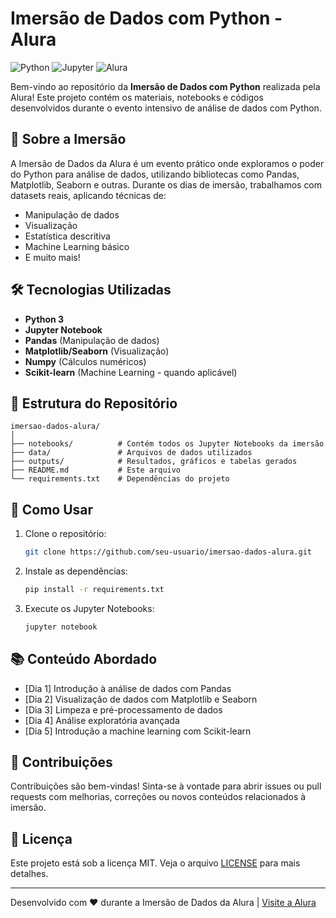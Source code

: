 # Imersão de Dados com Python - Alura

![Python](https://img.shields.io/badge/Python-3.x-blue.svg)
![Jupyter](https://img.shields.io/badge/Jupyter-Notebook-orange.svg)
![Alura](https://img.shields.io/badge/Imersão-Alura-red.svg)

Bem-vindo ao repositório da **Imersão de Dados com Python** realizada pela Alura! Este projeto contém os materiais, notebooks e códigos desenvolvidos durante o evento intensivo de análise de dados com Python.

## 📌 Sobre a Imersão
A Imersão de Dados da Alura é um evento prático onde exploramos o poder do Python para análise de dados, utilizando bibliotecas como Pandas, Matplotlib, Seaborn e outras. Durante os dias de imersão, trabalhamos com datasets reais, aplicando técnicas de:
- Manipulação de dados
- Visualização
- Estatística descritiva
- Machine Learning básico
- E muito mais!

## 🛠 Tecnologias Utilizadas
- **Python 3**
- **Jupyter Notebook**
- **Pandas** (Manipulação de dados)
- **Matplotlib/Seaborn** (Visualização)
- **Numpy** (Cálculos numéricos)
- **Scikit-learn** (Machine Learning - quando aplicável)

## 📂 Estrutura do Repositório
```
imersao-dados-alura/
│
├── notebooks/          # Contém todos os Jupyter Notebooks da imersão
├── data/               # Arquivos de dados utilizados
├── outputs/            # Resultados, gráficos e tabelas gerados
├── README.md           # Este arquivo
└── requirements.txt    # Dependências do projeto
```

## 🚀 Como Usar
1. Clone o repositório:
   ```bash
   git clone https://github.com/seu-usuario/imersao-dados-alura.git
   ```
2. Instale as dependências:
   ```bash
   pip install -r requirements.txt
   ```
3. Execute os Jupyter Notebooks:
   ```bash
   jupyter notebook
   ```

## 📚 Conteúdo Abordado
- [Dia 1] Introdução à análise de dados com Pandas
- [Dia 2] Visualização de dados com Matplotlib e Seaborn
- [Dia 3] Limpeza e pré-processamento de dados
- [Dia 4] Análise exploratória avançada
- [Dia 5] Introdução a machine learning com Scikit-learn

## 🤝 Contribuições
Contribuições são bem-vindas! Sinta-se à vontade para abrir issues ou pull requests com melhorias, correções ou novos conteúdos relacionados à imersão.

## 📄 Licença
Este projeto está sob a licença MIT. Veja o arquivo [LICENSE](LICENSE) para mais detalhes.

---

Desenvolvido com ❤️ durante a Imersão de Dados da Alura | [Visite a Alura](https://www.alura.com.br)

